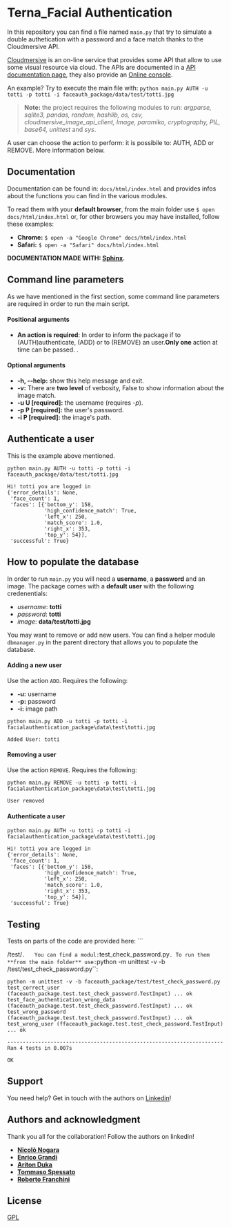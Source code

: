 # Terna_Facial Authentication

In this repository you can find a file named ```main.py``` that try to simulate a double authetication with a password and a face match thanks to the Cloudmersive API.

[Cloudmersive](https://cloudmersive.com//) is an on-line service that provides some API that allow to use some visual resource via cloud. The APIs are documented in a [API documentation page](https://api.cloudmersive.com/), they also provide an [Online console](https://api.cloudmersive.com/swagger/index.html?urls.primaryName=Image%20Recognition%20and%20Processing%20API).

An example? Try to execute the main file with: ```python main.py AUTH -u totti -p totti -i faceauth_package/data/test/totti.jpg ```  

> **Note:** the project requires the following modules to run: *argparse, sqlite3, pandas, random, hashlib, os, csv, cloudmersive_image_api_client, Image, paramiko, cryptography, PIL, base64, unittest* and *sys*.

A user can choose the action to perform: it is possibile to:
AUTH, ADD or REMOVE. More information below.



 

## Documentation 
Documentation can be found in: ```docs/html/index.html``` and provides infos about the functions you can find in the various modules.
 
To read them with your **default browser**, from the main folder use ```$ open docs/html/index.html``` or, for other browsers you may have installed, follow these examples:
- **Chrome:** ```$ open -a "Google Chrome" docs/html/index.html```
- **Safari:** ```$ open -a "Safari" docs/html/index.html```


**DOCUMENTATION MADE WITH: [Sphinx](http://www.sphinx-doc.org/en/master/).**



## Command line parameters
As we have mentioned in the first section, some command line parameters are required in order to run the main script.
#### Positional arguments
- **An action is required**: In order to inform the package if to (AUTH)authenticate, (ADD) or to (REMOVE) an user.**Only one** action at time can be passed.
. 
#### Optional arguments
- **-h, --help:** show this help message and exit.  
- **-v:** There are **two level** of verbosity, False to show information about the image match.   
- **-u U [required]:** the username (requires *-p*).  
- **-p P [required]:** the user's password.   
- **-i P [required]:** the image's path. 

## Authenticate a user

This is the example above mentioned.
```
python main.py AUTH -u totti -p totti -i faceauth_package/data/test/totti.jpg

Hi! totti you are logged in
{'error_details': None,
 'face_count': 1,
 'faces': [{'bottom_y': 158,
            'high_confidence_match': True,
            'left_x': 250,
            'match_score': 1.0,
            'right_x': 353,
            'top_y': 54}],
 'successful': True}
```
 

## How to populate the database
In order to run ```main.py``` you will need a **username**, a **password** and an image. The package comes with a **default user** with the following credenentials:
- *username*: **totti**
- *password*: **totti**
- *image*: **data/test/totti.jpg**

You may want to remove or add new users. You can find a helper module ```dbmanager.py``` in the parent directory that allows you to populate the database.

#### Adding a new user
Use the action ```ADD```. Requires the following:
 - **-u:** username 
 - **-p:** password
 - **-i:** image path


 ```
python main.py ADD -u totti -p totti -i facialauthentication_package\data\test\totti.jpg

Added User: totti
```
#### Removing a user
Use the action ```REMOVE```. Requires the following:

```
python main.py REMOVE -u totti -p totti -i facialauthentication_package\data\test\totti.jpg

User removed
```
#### Authenticate a user
```
python main.py AUTH -u totti -p totti -i facialauthentication_package\data\test\totti.jpg

Hi! totti you are logged in
{'error_details': None,
 'face_count': 1,
 'faces': [{'bottom_y': 158,
            'high_confidence_match': True,
            'left_x': 250,
            'match_score': 1.0,
            'right_x': 353,
            'top_y': 54}],
 'successful': True}
```

## Testing
Tests on parts of the code are provided here: ```

/test/``` .  
You can find a modul: ```test_check_password.py```.
To run them **from the main folder** use:```python -m unittest -v -b /test/test_check_password.py``:

```
python -m unittest -v -b faceauth_package/test/test_check_password.py
test_correct_user (faceauth_package.test.test_check_password.TestInput) ... ok
test_face_authentication_wrong_data (faceauth_package.test.test_check_password.TestInput) ... ok
test_wrong_password (faceauth_package.test.test_check_password.TestInput) ... ok
test_wrong_user (ffaceauth_package.test.test_check_password.TestInput) ... ok

----------------------------------------------------------------------
Ran 4 tests in 0.007s

OK
```

## Support
You need help? Get in touch with the authors on [Linkedin](https://www.linkedin.com/)!

## Authors and acknowledgment
Thank you all for the collaboration! Follow the authors on linkedin!
- [**Nicolò Nogara**](https://www.linkedin.com/in/nicolò-nogara-bb132413b)
- [**Enrico Grandi**](https://www.linkedin.com/in/enrico-grandi/)
- [**Ariton Duka**](https://www.linkedin.com/in/ariton-duka-571069173/)
- [**Tommaso Spessato**](https://www.linkedin.com/in/tommaso-spessato-849535176/)
- [**Roberto Franchini**](https://www.linkedin.com/in/roberto-franchini-1200891b1/)


## License
[GPL](https://www.gnu.org/licenses/gpl-3.0.html)
